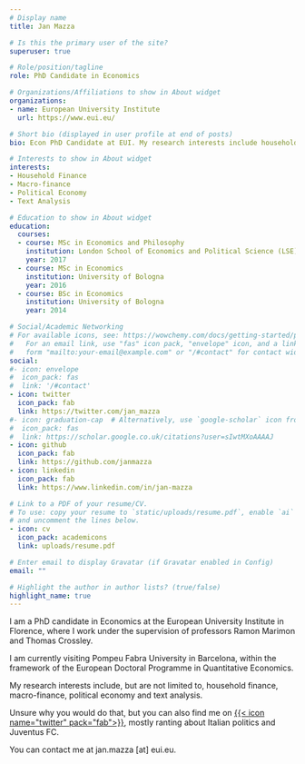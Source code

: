 ```yaml
---
# Display name
title: Jan Mazza

# Is this the primary user of the site?
superuser: true

# Role/position/tagline
role: PhD Candidate in Economics

# Organizations/Affiliations to show in About widget
organizations:
- name: European University Institute
  url: https://www.eui.eu/

# Short bio (displayed in user profile at end of posts)
bio: Econ PhD Candidate at EUI. My research interests include household finance, macro-finance, political economy and text analysis.

# Interests to show in About widget
interests:
- Household Finance
- Macro-finance
- Political Economy
- Text Analysis

# Education to show in About widget
education:
  courses:
  - course: MSc in Economics and Philosophy
    institution: London School of Economics and Political Science (LSE)
    year: 2017
  - course: MSc in Economics
    institution: University of Bologna
    year: 2016
  - course: BSc in Economics
    institution: University of Bologna
    year: 2014

# Social/Academic Networking
# For available icons, see: https://wowchemy.com/docs/getting-started/page-builder/#icons
#   For an email link, use "fas" icon pack, "envelope" icon, and a link in the
#   form "mailto:your-email@example.com" or "/#contact" for contact widget.
social:
#- icon: envelope
#  icon_pack: fas
#  link: '/#contact'
- icon: twitter
  icon_pack: fab
  link: https://twitter.com/jan_mazza
#- icon: graduation-cap  # Alternatively, use `google-scholar` icon from `ai` icon pack
#  icon_pack: fas
#  link: https://scholar.google.co.uk/citations?user=sIwtMXoAAAAJ
- icon: github
  icon_pack: fab
  link: https://github.com/janmazza
- icon: linkedin
  icon_pack: fab
  link: https://www.linkedin.com/in/jan-mazza

# Link to a PDF of your resume/CV.
# To use: copy your resume to `static/uploads/resume.pdf`, enable `ai` icons in `params.toml`, 
# and uncomment the lines below.
- icon: cv
  icon_pack: academicons
  link: uploads/resume.pdf

# Enter email to display Gravatar (if Gravatar enabled in Config)
email: ""

# Highlight the author in author lists? (true/false)
highlight_name: true
---
```


I am a PhD candidate in Economics at the European University Institute in Florence, where I work under the supervision of professors Ramon Marimon and Thomas Crossley.

I am currently visiting Pompeu Fabra University in Barcelona, within the framework of the European Doctoral Programme in Quantitative Economics. 

My research interests include, but are not limited to, household finance, macro-finance, political economy and text analysis. 

Unsure why you would do that, but you can also find me on [{{< icon name="twitter" pack="fab">}}](http://twitter.com/jan_mazza), mostly ranting about Italian politics and Juventus FC.

You can contact me at jan.mazza [at] eui.eu.
